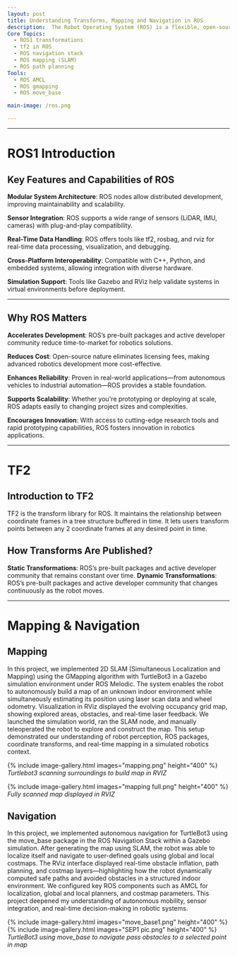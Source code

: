 ```yaml
---
layout: post
title: Understanding Transforms, Mapping and Navigation in ROS
description:  The Robot Operating System (ROS) is a flexible, open-source framework for writing robot software. It provides tools, libraries, and conventions to simplify the task of creating complex and robust robot behavior across a wide variety of robotic platforms. ROS is widely used in academia, research, and increasingly in commercial robotics due to its modular architecture and strong community support. Our current project involves designing a maze arena and implementing autonomous navigation using ROS1 on the Limo robot. In this page we display our learning on ROS1.
Core Topics: 
  - ROS1 transformations
  - tf2 in ROS
  - ROS navigation stack
  - ROS mapping (SLAM)
  - ROS path planning
Tools: 
  - ROS AMCL
  - ROS gmapping
  - ROS move_base

main-image: /ros.png

---
```


---
# ROS1 Introduction
## Key Features and Capabilities of ROS
**Modular System Architecture**: ROS nodes allow distributed development, improving maintainability and scalability.


**Sensor Integration**: ROS supports a wide range of sensors (LiDAR, IMU, cameras) with plug-and-play compatibility.


**Real-Time Data Handling**: ROS offers tools like tf2, rosbag, and rviz for real-time data processing, visualization, and debugging.


**Cross-Platform Interoperability**: Compatible with C++, Python, and embedded systems, allowing integration with diverse hardware.


**Simulation Support**: Tools like Gazebo and RViz help validate systems in virtual environments before deployment.

---

## Why ROS Matters 
**Accelerates Development**: ROS’s pre-built packages and active developer community reduce time-to-market for robotics solutions.


**Reduces Cost**: Open-source nature eliminates licensing fees, making advanced robotics development more cost-effective.


**Enhances Reliability**: Proven in real-world applications—from autonomous vehicles to industrial automation—ROS provides a stable foundation.


**Supports Scalability**: Whether you're prototyping or deploying at scale, ROS adapts easily to changing project sizes and complexities.


**Encourages Innovation**: With access to cutting-edge research tools and rapid prototyping capabilities, ROS fosters innovation in robotics applications.

---

# TF2
## Introduction to TF2
TF2 is the transform library for ROS. It maintains the relationship between coordinate frames in a tree structure buffered in time. It lets users transform points between any 2 coordinate frames at any desired point in time.

## How Transforms Are Published?
**Static Transformations**: ROS’s pre-built packages and active developer community that remains constant over time.
**Dynamic Transformations**: ROS’s pre-built packages and active developer community that changes continuously as the robot moves.

---

<!--## Embedding images 
### External images
{% include image-gallery.html images="https://live.staticflickr.com/65535/52821641477_d397e56bc4_k.jpg, https://live.staticflickr.com/65535/52822650673_f074b20d90_k.jpg" height="400"%}
<span style="font-size: 10px">"Starship Test Flight Mission" from https://www.flickr.com/photos/spacex/52821641477/</span>  
You can put in multiple entries. All images will be at a fixed height in the same row. With smaller window, they will switch to columns.  
-->
# Mapping & Navigation
## Mapping
In this project, we implemented 2D SLAM (Simultaneous Localization and Mapping) using the GMapping algorithm with TurtleBot3 in a Gazebo simulation environment under ROS Melodic. The system enables the robot to autonomously build a map of an unknown indoor environment while simultaneously estimating its position using laser scan data and wheel odometry. Visualization in RViz displayed the evolving occupancy grid map, showing explored areas, obstacles, and real-time laser feedback. We launched the simulation world, ran the SLAM node, and manually teleoperated the robot to explore and construct the map. This setup demonstrated our understanding of robot perception, ROS packages, coordinate transforms, and real-time mapping in a simulated robotics context.

{% include image-gallery.html images="mapping.png" height="400" %} 
            *Turtlebot3 scanning surroundings to build map in RVIZ*

{% include image-gallery.html images="mapping full.png" height="400" %} 
            *Fully scanned map displayed in RVIZ*


## Navigation
In this project, we implemented autonomous navigation for TurtleBot3 using the move_base package in the ROS Navigation Stack within a Gazebo simulation. After generating the map using SLAM, the robot was able to localize itself and navigate to user-defined goals using global and local costmaps. The RViz interface displayed real-time obstacle inflation, path planning, and costmap layers—highlighting how the robot dynamically computed safe paths and avoided obstacles in a structured indoor environment. We configured key ROS components such as AMCL for localization, global and local planners, and costmap parameters. This project deepened my understanding of autonomous mobility, sensor integration, and real-time decision-making in robotic systems.

{% include image-gallery.html images="move_base1.png" height="400" %}
{% include image-gallery.html images="SEP1 pic.png" height="400" %} 
            *TurtleBot3 using move_base to navigate pass obstacles to a selected point in map*

            
<!--### Embeed images
{% include image-gallery.html images="mapping.png" height="400" %} 
place the images in project folder/images then update the file path. -->   


<!--## Embedding youtube video
The second video has the autoplay on. copy and paste the 11-digit id found in the url link. <br>
*Example* : https://www.youtube.com/watch?v={**MhVw-MHGv4s**}&ab_channel=engineerguy
{% include youtube-video.html id="MhVw-MHGv4s" autoplay= "false"%}
{% include youtube-video.html id="XGC31lmdS6s" autoplay = "true" %}

you can also set up custom size by specifying the width (the aspect ratio has been set to 16/9). The default size is 560 pixels x 315 pixels.  

The width of the video below. Regardless of initial width, all the videos is responsive and will fit within the smaller screen.
{% include youtube-video.html id="tGCdLEQzde0" autoplay = "false" width= "900px" %} --> 

<!-- <br>

## Adding a hozontal line
---

## Starting a new line
leave two spaces "  " at the end or enter <br>

## Adding bold text
this is how you input **bold text**

## Adding italic text
Italicized text is the *cat's meow*.

## Adding ordered list
1. First item
2. Second item
3. Third item
4. Fourth item

## Adding unordered list
- First item
- Second item
- Third item
- Fourth item

## Adding code block
```ruby
def hello_world
  puts "Hello, World!"
end
```

```python
def start()
  print("time to start!")
```

```javascript
let x = 1;
if (x === 1) {
  let x = 2;
  console.log(x);
}
console.log(x);

```

## Adding external links
[Wikipedia](https://en.wikipedia.org)


## Adding block quote
> A blockquote would look great if you need to highlight something


## Adding table 

| Header 1 | Header 2 |
|----------|----------|
| Row 1, Col 1 | Row 1, Col 2 |
| Row 2, Col 1 | Row 2, Col 2 |

make sure to leave aline betwen the table and the header -->


